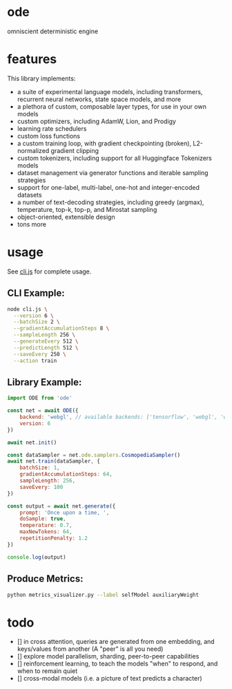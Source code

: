 # ode

omniscient deterministic engine

# features

This library implements:

-   a suite of experimental language models, including transformers, recurrent neural networks, state space models, and more
-   a plethora of custom, composable layer types, for use in your own models
-   custom optimizers, including AdamW, Lion, and Prodigy
-   learning rate schedulers
-   custom loss functions
-   a custom training loop, with gradient checkpointing (broken), L2-normalized gradient clipping
-   custom tokenizers, including support for all Huggingface Tokenizers models
-   dataset management via generator functions and iterable sampling strategies
-   support for one-label, multi-label, one-hot and integer-encoded datasets
-   a number of text-decoding strategies, including greedy (argmax), temperature, top-k, top-p, and Mirostat sampling
-   object-oriented, extensible design
-   tons more

# usage

See [cli.js](./cli.js) for complete usage.

## CLI Example:

```sh
node cli.js \
  --version 6 \
  --batchSize 2 \
  --gradientAccumulationSteps 8 \
  --sampleLength 256 \
  --generateEvery 512 \
  --predictLength 512 \
  --saveEvery 250 \
  --action train
```

## Library Example:

```js
import ODE from 'ode'

const net = await ODE({
    backend: 'webgl', // available backends: ['tensorflow', 'webgl', 'webgpu']
    version: 6
})

await net.init()

const dataSampler = net.ode.samplers.CosmopediaSampler()
await net.train(dataSampler, {
    batchSize: 1,
    gradientAccumulationSteps: 64,
    sampleLength: 256,
    saveEvery: 100
})

const output = await net.generate({
    prompt: 'Once upon a time, ',
    doSample: true,
    temperature: 0.7,
    maxNewTokens: 64,
    repetitionPenalty: 1.2
})

console.log(output)
```

## Produce Metrics:

```sh
python metrics_visualizer.py --label selfModel auxiliaryWeight
```

# todo

-   [] in cross attention, queries are generated from one embedding, and keys/values from another (A "peer" is all you need)
-   [] explore model parallelism, sharding, peer-to-peer capabilities
-   [] reinforcement learning, to teach the models "when" to respond, and when to remain quiet
-   [] cross-modal models (i.e. a picture of text predicts a character)

